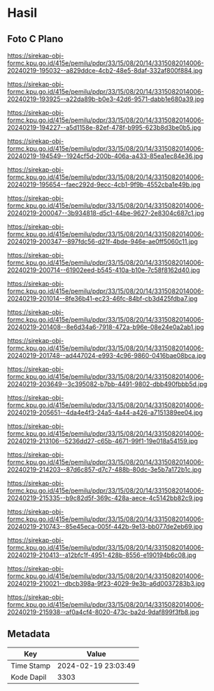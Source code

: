 # Hasil

## Foto C Plano

https://sirekap-obj-formc.kpu.go.id/415e/pemilu/pdpr/33/15/08/20/14/3315082014006-20240219-195032--a829ddce-4cb2-48e5-8daf-332af800f884.jpg

https://sirekap-obj-formc.kpu.go.id/415e/pemilu/pdpr/33/15/08/20/14/3315082014006-20240219-193925--a22da89b-b0e3-42d6-9571-dabb1e680a39.jpg

https://sirekap-obj-formc.kpu.go.id/415e/pemilu/pdpr/33/15/08/20/14/3315082014006-20240219-194227--a5d1158e-82ef-478f-b995-623b8d3be0b5.jpg

https://sirekap-obj-formc.kpu.go.id/415e/pemilu/pdpr/33/15/08/20/14/3315082014006-20240219-194549--1924cf5d-200b-406a-a433-85ea1ec84e36.jpg

https://sirekap-obj-formc.kpu.go.id/415e/pemilu/pdpr/33/15/08/20/14/3315082014006-20240219-195654--faec292d-9ecc-4cb1-9f9b-4552cba1e49b.jpg

https://sirekap-obj-formc.kpu.go.id/415e/pemilu/pdpr/33/15/08/20/14/3315082014006-20240219-200047--3b934818-d5c1-44be-9627-2e8304c687c1.jpg

https://sirekap-obj-formc.kpu.go.id/415e/pemilu/pdpr/33/15/08/20/14/3315082014006-20240219-200347--897fdc56-d21f-4bde-946e-ae0ff5060c11.jpg

https://sirekap-obj-formc.kpu.go.id/415e/pemilu/pdpr/33/15/08/20/14/3315082014006-20240219-200714--61902eed-b545-410a-b10e-7c58f8162d40.jpg

https://sirekap-obj-formc.kpu.go.id/415e/pemilu/pdpr/33/15/08/20/14/3315082014006-20240219-201014--8fe36b41-ec23-46fc-84bf-cb3d425fdba7.jpg

https://sirekap-obj-formc.kpu.go.id/415e/pemilu/pdpr/33/15/08/20/14/3315082014006-20240219-201408--8e6d34a6-7918-472a-b96e-08e24e0a2ab1.jpg

https://sirekap-obj-formc.kpu.go.id/415e/pemilu/pdpr/33/15/08/20/14/3315082014006-20240219-201748--ad447024-e993-4c96-9860-0416bae08bca.jpg

https://sirekap-obj-formc.kpu.go.id/415e/pemilu/pdpr/33/15/08/20/14/3315082014006-20240219-203649--3c395082-b7bb-4491-9802-dbb490fbbb5d.jpg

https://sirekap-obj-formc.kpu.go.id/415e/pemilu/pdpr/33/15/08/20/14/3315082014006-20240219-205651--4da4e4f3-24a5-4a44-a426-a7151389ee04.jpg

https://sirekap-obj-formc.kpu.go.id/415e/pemilu/pdpr/33/15/08/20/14/3315082014006-20240219-213106--5236dd27-c65b-4671-99f1-19e018a54159.jpg

https://sirekap-obj-formc.kpu.go.id/415e/pemilu/pdpr/33/15/08/20/14/3315082014006-20240219-214203--87d6c857-d7c7-488b-80dc-3e5b7a172b1c.jpg

https://sirekap-obj-formc.kpu.go.id/415e/pemilu/pdpr/33/15/08/20/14/3315082014006-20240219-215335--b9c82d5f-369c-428a-aece-4c5142bb82c9.jpg

https://sirekap-obj-formc.kpu.go.id/415e/pemilu/pdpr/33/15/08/20/14/3315082014006-20240219-210743--85e45eca-005f-442b-9e13-bb077de2eb69.jpg

https://sirekap-obj-formc.kpu.go.id/415e/pemilu/pdpr/33/15/08/20/14/3315082014006-20240219-210413--a12bfc1f-4951-428b-8556-e190194b6c08.jpg

https://sirekap-obj-formc.kpu.go.id/415e/pemilu/pdpr/33/15/08/20/14/3315082014006-20240219-210021--dbcb398a-9f23-4029-9e3b-a6d0037283b3.jpg

https://sirekap-obj-formc.kpu.go.id/415e/pemilu/pdpr/33/15/08/20/14/3315082014006-20240219-215938--af0a4cf4-8020-473c-ba2d-9daf899f3fb8.jpg


## Metadata

| Key        | Value               |
| ---------- | ------------------- |
| Time Stamp | 2024-02-19 23:03:49 |
| Kode Dapil | 3303                |




